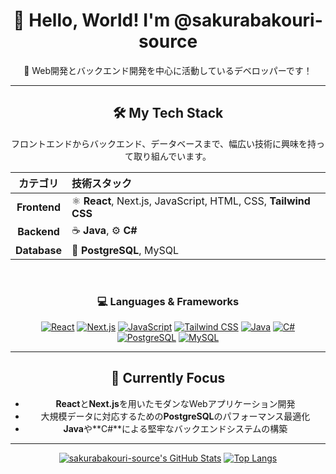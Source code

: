 <div align="center">
  
# 🌸 Hello, World! I'm @sakurabakouri-source 
  
👋 Web開発とバックエンド開発を中心に活動しているデベロッパーです！
  
---
  
## 🛠️ My Tech Stack

フロントエンドからバックエンド、データベースまで、幅広い技術に興味を持って取り組んでいます。
  
| カテゴリ | 技術スタック |
| :---: | :--- |
| **Frontend** | ⚛️ **React**, Next.js, JavaScript, HTML, CSS, **Tailwind CSS** |
| **Backend** | ☕ **Java**, ⚙️ **C#** |
| **Database** | 🐘 **PostgreSQL**, MySQL |
  
<br>
  
### 💻 Languages & Frameworks
  
[![React](https://img.shields.io/badge/React-61DAFB?style=for-the-badge&logo=react&logoColor=white)](https://reactjs.org/)
[![Next.js](https://img.shields.io/badge/Next.js-000000?style=for-the-badge&logo=next.js&logoColor=white)](https://nextjs.org/)
[![JavaScript](https://img.shields.io/badge/JavaScript-F7DF1E?style=for-the-badge&logo=javascript&logoColor=black)](https://developer.mozilla.org/ja/docs/Web/JavaScript)
[![Tailwind CSS](https://img.shields.io/badge/Tailwind_CSS-06B6D4?style=for-the-badge&logo=tailwind-css&logoColor=white)](https://tailwindcss.com/)
[![Java](https://img.shields.io/badge/Java-007396?style=for-the-badge&logo=java&logoColor=white)](https://www.java.com/)
[![C#](https://img.shields.io/badge/C%23-239120?style=for-the-badge&logo=c-sharp&logoColor=white)](https://docs.microsoft.com/ja-jp/dotnet/csharp/)
[![PostgreSQL](https://img.shields.io/badge/PostgreSQL-316192?style=for-the-badge&logo=postgresql&logoColor=white)](https://www.postgresql.org/)
[![MySQL](https://img.shields.io/badge/MySQL-4479A1?style=for-the-badge&logo=mysql&logoColor=white)](https://www.mysql.com/)

---

## 🌱 Currently Focus
  
-   **React**と**Next.js**を用いたモダンなWebアプリケーション開発
-   大規模データに対応するための**PostgreSQL**のパフォーマンス最適化
-   **Java**や**C#**による堅牢なバックエンドシステムの構築
  
---
  
[![sakurabakouri-source's GitHub Stats](https://github-readme-stats.vercel.app/api?username=sakurabakouri-source&show_icons=true&theme=dark)](https://github.com/anuraghazra/github-readme-stats)
[![Top Langs](https://github-readme-stats.vercel.app/api/top-langs/?username=sakurabakouri-source&layout=compact&theme=dark)](https://github.com/anuraghazra/github-readme-stats)
  
</div>
